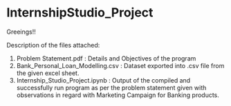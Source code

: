 # InternshipStudio_Project
Greeings!!

Description of the files attached:

1) Problem Statement.pdf : Details and Objectives of the program
2) Bank_Personal_Loan_Modelling.csv : Dataset exported into .csv file from the given excel sheet.
3) Internship_Studio_Project.ipynb : Output of the compiled and successfully run program as per the problem statement given with observations in regard with Marketing Campaign for Banking products.
